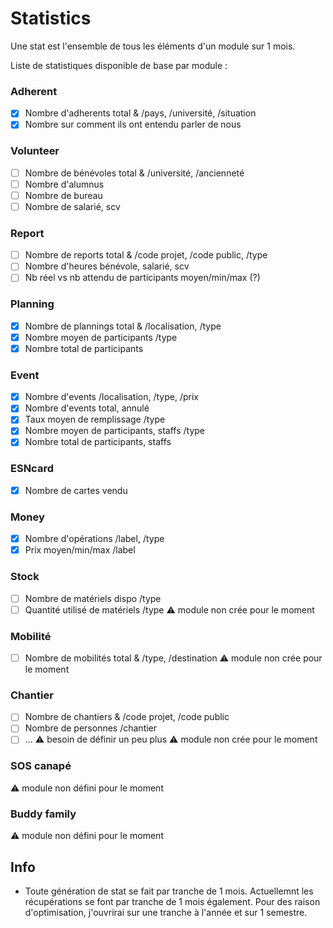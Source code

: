 # Statistics

Une stat est l'ensemble de tous les éléments d'un module sur 1 mois.

Liste de statistiques disponible de base par module :

### Adherent
- [x] Nombre d'adherents total & /pays, /université, /situation
- [x] Nombre sur comment ils ont entendu parler de nous

### Volunteer
- [ ] Nombre de bénévoles total & /université, /ancienneté
- [ ] Nombre d'alumnus
- [ ] Nombre de bureau
- [ ] Nombre de salarié, scv

### Report
- [ ] Nombre de reports total & /code projet, /code public, /type
- [ ] Nombre d'heures bénévole, salarié, scv
- [ ] Nb réel vs nb attendu de participants moyen/min/max (?)

### Planning
- [x] Nombre de plannings total & /localisation, /type
- [x] Nombre moyen de participants /type
- [x] Nombre total de participants

### Event
- [x] Nombre d'events /localisation, /type, /prix
- [x] Nombre d'events total, annulé
- [x] Taux moyen de remplissage /type
- [x] Nombre moyen de participants, staffs /type
- [x] Nombre total de participants, staffs

### ESNcard
- [x] Nombre de cartes vendu

### Money
- [x] Nombre d'opérations /label, /type
- [x] Prix moyen/min/max /label

### Stock
- [ ] Nombre de matériels dispo /type
- [ ] Quantité utilisé de matériels /type
:warning: module non crée pour le moment

### Mobilité
- [ ] Nombre de mobilités total & /type, /destination
:warning: module non crée pour le moment

### Chantier
- [ ] Nombre de chantiers & /code projet, /code public
- [ ] Nombre de personnes /chantier
- [ ] ...
:warning: besoin de définir un peu plus
:warning: module non crée pour le moment

### SOS canapé
:warning: module non défini pour le moment

### Buddy family
:warning: module non défini pour le moment

## Info
- Toute génération de stat se fait par tranche de 1 mois. Actuellemnt les récupérations se font par tranche de 1 mois également. Pour des raison d'optimisation, j'ouvrirai sur une tranche à l'année et sur 1 semestre.
